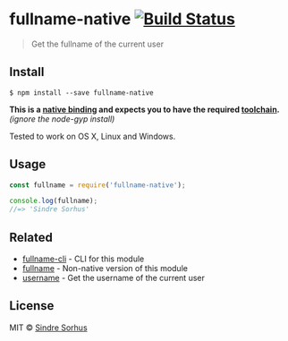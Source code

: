 # fullname-native [![Build Status](https://travis-ci.org/sindresorhus/fullname-native.svg?branch=master)](https://travis-ci.org/sindresorhus/fullname-native)

> Get the fullname of the current user


## Install

```
$ npm install --save fullname-native
```

**This is a [native binding](http://nodejs.org/api/addons.html) and expects you to have the required [toolchain](https://github.com/nodejs/node-gyp#installation).** *(ignore the node-gyp install)*

Tested to work on OS X, Linux and Windows.


## Usage

```js
const fullname = require('fullname-native');

console.log(fullname);
//=> 'Sindre Sorhus'
```


## Related

- [fullname-cli](https://github.com/sindresorhus/fullname-cli) - CLI for this module
- [fullname](https://github.com/sindresorhus/fullname) - Non-native version of this module
- [username](https://github.com/sindresorhus/username) - Get the username of the current user


## License

MIT © [Sindre Sorhus](http://sindresorhus.com)

